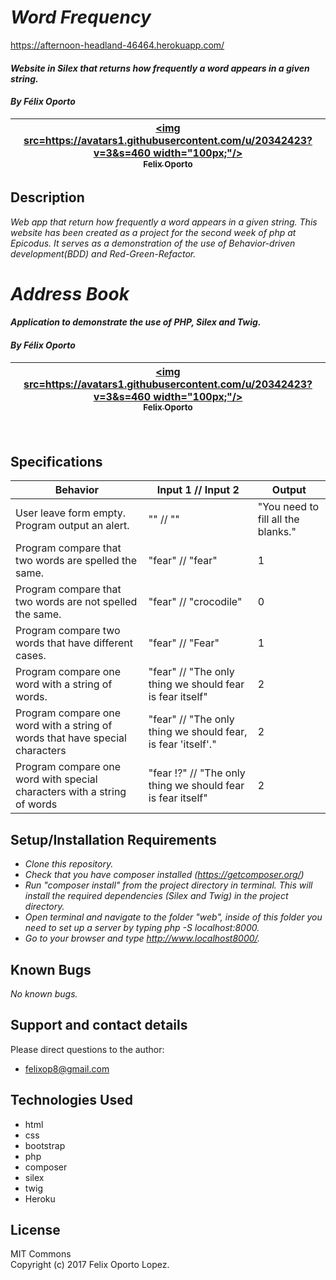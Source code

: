 
# _Word Frequency_		

https://afternoon-headland-46464.herokuapp.com/		

#### _Website in Silex that returns how frequently a word appears in a given string._		
#### _By Félix Oporto_		
| [<img src=https://avatars1.githubusercontent.com/u/20342423?v=3&s=460 width="100px;"/><br /><sub>Felix Oporto</sub>](https://github.com/felixop8) |		
| :---: |		


## Description		

_Web app that return how frequently a word appears in a given string. This website has been created as a project for the second week of php at Epicodus. It serves as a demonstration of the use of Behavior-driven development(BDD) and Red-Green-Refactor._		



# _Address Book_

#### _Application to demonstrate the use of PHP, Silex and Twig._
#### _By Félix Oporto_
| [<img src=https://avatars1.githubusercontent.com/u/20342423?v=3&s=460 width="100px;"/><br /><sub>Felix Oporto</sub>](https://github.com/felixop8) |
| :---: |



&nbsp;
## Specifications

|Behavior|Input 1 // Input 2|Output|
|--------|-----|------|
| User leave form empty. Program output an alert.  | "" // "" | "You need to fill all the blanks." |
| Program compare that two words are spelled the same. | "fear" // "fear" | 1 |
| Program compare that two words are not spelled the same.  | "fear" // "crocodile" | 0 |
| Program compare two words that have different cases.  | "fear" // "Fear" | 1 |
| Program compare one word with a string of words. | "fear" // "The only thing we should fear is fear itself" | 2 |
| Program compare one word with a string of words that have special characters | "fear" // "The only thing we should fear, is fear 'itself'." | 2 |
| Program compare one word with special characters with a string of words | "fear !?" // "The only thing we should fear is fear itself" | 2 | 	

## Setup/Installation Requirements		

* _Clone this repository._		
* _Check that you have composer installed (https://getcomposer.org/)_		
* _Run "composer install" from the project directory in terminal. This will install the required dependencies (Silex and Twig) in the project directory._		
* _Open terminal and navigate to the folder "web", inside of this folder you need to set up  a server by typing php -S localhost:8000._		
* _Go to your browser and type http://www.localhost8000/._		


## Known Bugs		

_No known bugs._		

## Support and contact details		

Please direct questions  to the author:		
* felixop8@gmail.com		


## Technologies Used		
- html		
- css		
- bootstrap		
- php		
- composer		
- silex		
- twig		
- Heroku		


## License		
MIT Commons		
Copyright (c) 2017 Felix Oporto Lopez.
